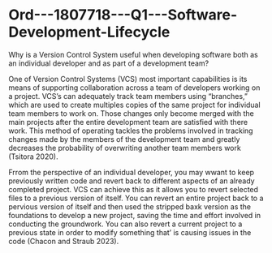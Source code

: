 # Ord---1807718---Q1---Software-Development-Lifecycle
Why is a Version Control System useful when developing software both as an individual  developer and as part of a development team?

One of Version Control Systems (VCS) most important capabilities is its means of supporting collaboration across a team of developers working on a project. VCS’s can adequately track team members using “branches,” which are used to create multiples copies of the same project for individual team members to work on. Those changes only become merged with the main projects after the entire development team are satisfied with there work. This method of operating tackles the problems involved in tracking changes made by the members of the development team and greatly decreases the probability of overwriting another team members work (Tsitora 2020).

Frrom the perspective of an individual developer, you may wwant to keep previously written code and revert back to different aspects of an already completed project. VCS can achieve this as it allows you to revert selected files to a previous version of itself. You can revert an entire project back to a pervious version of itself and then used the stripped baxk version as the foundations to develop a new project, saving the time and effort involved in conducting the groundwork. You can also revert a current project to a previous state in order to modify something that’ is causing issues in the code (Chacon and Straub 2023).
